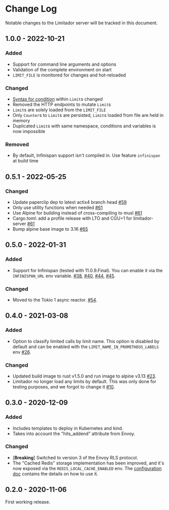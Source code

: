 # Change Log

Notable changes to the Limitador server will be tracked in this document.

## 1.0.0 - 2022-10-21

### Added

- Support for command line arguments and options
- Validation of the complete environment on start
- `LIMIT_FILE` is monitored for changes and hot-reloaded

### Changed

- [Syntax for condition](../doc/migrations/conditions.md) within `Limit`s changed
- Removed the HTTP endpoints to mutate `Limit`s
- `Limit`s are solely loaded from the `LIMIT_FILE`
- Only `Counter`s to `Limit`s are persisted, `Limit`s loaded from file are held in memory
- Duplicated `Limit`s with same namespace, conditions and variables is now impossible

### Removed

- By default, Infinispan support isn't compiled in. Use feature `infinispan` at build time

## 0.5.1 - 2022-05-25

### Changed

- Update paperclip dep to latest actix4 branch head [#59](https://github.com/kuadrant/limitador/pull/59)
- Only use utility functions when needed [#61](https://github.com/kuadrant/limitador/pull/61)
- Use Alpine for building instead of cross-compiling to musl [#61](https://github.com/kuadrant/limitador/pull/61)
- Cargo.toml: add a profile release with LTO and CGU=1 for limitador-server [#61](https://github.com/kuadrant/limitador/pull/61)
- Bump alpine base image to 3.16 [#65](https://github.com/kuadrant/limitador/pull/65)

## 0.5.0 - 2022-01-31

### Added

- Support for Infinispan (tested with 11.0.9.Final). You can enable it via the
`INFINISPAN_URL` env variable. [#38](https://github.com/kuadrant/limitador/pull/38),
[#40](https://github.com/kuadrant/limitador/pull/40), [#44](https://github.com/kuadrant/limitador/pull/44),
[#45](https://github.com/kuadrant/limitador/pull/45).

### Changed

- Moved to the Tokio 1 async reactor. [#54](https://github.com/kuadrant/limitador/pull/54).

## 0.4.0 - 2021-03-08

### Added

- Option to classify limited calls by limit name. This option is disabled by
default and can be enabled with the `LIMIT_NAME_IN_PROMETHEUS_LABELS` env
[#26](https://github.com/kuadrant/limitador/pull/26).

### Changed

- Updated build image to rust v1.5.0 and run image to alpine v3.13
[#23](https://github.com/kuadrant/limitador/pull/23).
- Limitador no longer load any limits by default. This was only done for testing
purposes, and we forgot to change it
[#10](https://github.com/kuadrant/limitador/pull/10).


## 0.3.0 - 2020-12-09

### Added

- Includes templates to deploy in Kubernetes and kind.
- Takes into account the "hits_addend" attribute from Envoy.

### Changed

- [__Breaking__] Switched to version 3 of the Envoy RLS protocol.
- The "Cached Redis" storage implementation has been improved, and it's now
exposed via the `REDIS_LOCAL_CACHE_ENABLED` env. The [configuration
doc](../doc/server/configuration.md) contains the details on how to use it.


## 0.2.0 - 2020-11-06

First working release.
